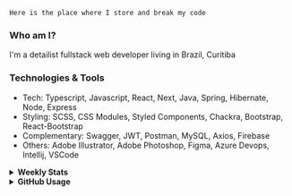 ```
Here is the place where I store and break my code
```
### Who am I?
I'm a detailist fullstack web developer living in Brazil, Curitiba

### Technologies & Tools
- Tech: Typescript, Javascript, React, Next, Java, Spring, Hibernate, Node, Express
- Styling: SCSS, CSS Modules, Styled Components, Chackra, Bootstrap, React-Bootstrap
- Complementary: Swagger, JWT, Postman, MySQL, Axios, Firebase
- Others: Adobe Illustrator, Adobe Photoshop, Figma, Azure Devops, Intellij, VSCode

<details>
  <summary><b> Weekly Stats</b></summary>
<!--START_SECTION:waka-->

```text
TypeScript   25 hrs 48 mins  ██████████████████████░░░   88.07 %
JavaScript   2 hrs 22 mins   ██░░░░░░░░░░░░░░░░░░░░░░░   08.11 %
JSON         34 mins         ▒░░░░░░░░░░░░░░░░░░░░░░░░   01.99 %
CSS          25 mins         ▒░░░░░░░░░░░░░░░░░░░░░░░░   01.48 %
Bash         3 mins          ░░░░░░░░░░░░░░░░░░░░░░░░░   00.18 %
Git Config   1 min           ░░░░░░░░░░░░░░░░░░░░░░░░░   00.09 %
```

<!--END_SECTION:waka-->
</details>

<details>
  <summary><b> GitHub Usage</b></summary>
  
[![Top Langs](https://github-readme-stats.vercel.app/api/top-langs/?username=gxlpes&&langs_count=9&layout=compact)](https://github.com/anuraghazra/github-readme-stats)

</details>
